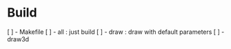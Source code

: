 # Build
[ ] - Makefile
    [ ] - all : just build
    [ ] - draw : draw with default parameters
    [ ] - draw3d
